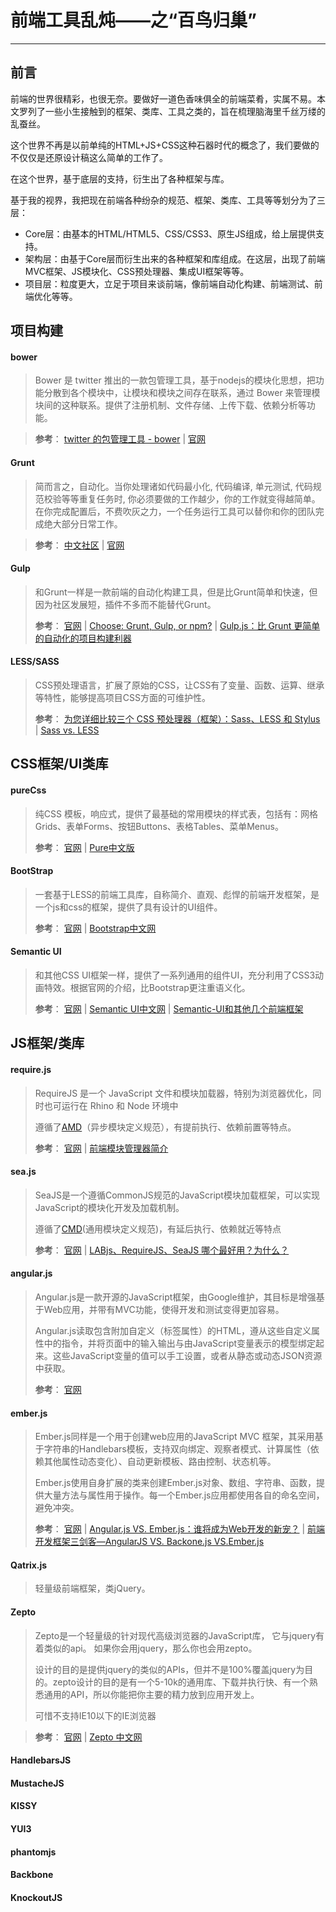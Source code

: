 前端工具乱炖——之“百鸟归巢”
===
---

前言
---
前端的世界很精彩，也很无奈。要做好一道色香味俱全的前端菜肴，实属不易。本文罗列了一些小生接触到的框架、类库、工具之类的，旨在梳理脑海里千丝万缕的乱蚕丝。

这个世界不再是以前单纯的HTML+JS+CSS这种石器时代的概念了，我们要做的不仅仅是还原设计稿这么简单的工作了。

在这个世界，基于底层的支持，衍生出了各种框架与库。

基于我的视界，我把现在前端各种纷杂的规范、框架、类库、工具等等划分为了三层：

* Core层：由基本的HTML/HTML5、CSS/CSS3、原生JS组成，给上层提供支持。
* 架构层：由基于Core层而衍生出来的各种框架和库组成。在这层，出现了前端MVC框架、JS模块化、CSS预处理器、集成UI框架等等。
* 项目层：粒度更大，立足于项目来谈前端，像前端自动化构建、前端测试、前端优化等等。



项目构建
---

#### bower
> Bower 是 twitter 推出的一款包管理工具，基于nodejs的模块化思想，把功能分散到各个模块中，让模块和模块之间存在联系，通过 Bower 来管理模块间的这种联系。提供了注册机制、文件存储、上传下载、依赖分析等功能。

> **参考**：
> [twitter 的包管理工具 - bower](http://chuo.me/2013/02/twitter-bower.html)
> |
> [官网](http://bower.io/)




#### Grunt
> 简而言之，自动化。当你处理诸如代码最小化, 代码编译, 单元测试, 代码规范校验等等重复任务时, 你必须要做的工作越少，你的工作就变得越简单。在你完成配置后，不费吹灰之力，一个任务运行工具可以替你和你的团队完成绝大部分日常工作。

> **参考**：
> [中文社区](http://www.gruntjs.org/)
> |
> [官网](http://gruntjs.com/)


#### Gulp
> 和Grunt一样是一款前端的自动化构建工具，但是比Grunt简单和快速，但因为社区发展短，插件不多而不能替代Grunt。
> 
> **参考**：
> [官网](http://gulpjs.com/)
> |
> [Choose: Grunt, Gulp, or npm?](http://ponyfoo.com/articles/choose-grunt-gulp-or-npm)
> |
> [Gulp.js：比 Grunt 更简单的自动化的项目构建利器](http://segmentfault.com/blog/fenbox/1190000000372120)

#### LESS/SASS
>CSS预处理语言，扩展了原始的CSS，让CSS有了变量、函数、运算、继承等特性，能够提高项目CSS方面的可维护性。
> 
> **参考**：
> [为您详细比较三个 CSS 预处理器（框架）：Sass、LESS 和 Stylus](http://www.oschina.net/question/12_44255)
> |
> [Sass vs. LESS](http://css-tricks.com/sass-vs-less/)





CSS框架/UI类库
---

#### pureCss
>纯CSS 模板，响应式，提供了最基础的常用模块的样式表，包括有：网格Grids、表单Forms、按钮Buttons、表格Tables、菜单Menus。
> 
> **参考**：
> [官网](http://purecss.io/)
> |
> [Pure中文版](http://pure-site.ap01.aws.af.cm/)

#### BootStrap
>一套基于LESS的前端工具库，自称简介、直观、彪悍的前端开发框架，是一个js和css的框架，提供了具有设计的UI组件。
> 
>  **参考**：
> [官网](http://getbootstrap.com/)
> |
> [Bootstrap中文网](http://www.bootcss.com/)

#### Semantic UI
> 和其他CSS UI框架一样，提供了一系列通用的组件UI，充分利用了CSS3动画特效。根据官网的介绍，比Bootstrap更注重语义化。
> 
>  **参考**：
> [官网](http://semantic-ui.com/)
> |
> [Semantic UI中文网](http://www.semantic-ui.com.cn/)
> |
> [Semantic-UI和其他几个前端框架](http://dmyz.org/archives/548)







JS框架/类库
---

#### require.js
> RequireJS 是一个 JavaScript 文件和模块加载器，特别为浏览器优化，同时也可运行在 Rhino 和 Node 环境中
> 
> 遵循了[AMD](https://github.com/amdjs/amdjs-api/wiki/AMD)（异步模块定义规范），有提前执行、依赖前置等特点。
> 
>  **参考**：
> [官网](http://requirejs.org)
> |
> [前端模块管理器简介](http://www.ruanyifeng.com/blog/2014/09/package-management.html)

#### sea.js
> SeaJS是一个遵循CommonJS规范的JavaScript模块加载框架，可以实现JavaScript的模块化开发及加载机制。
> 
> 遵循了[CMD](https://github.com/seajs/seajs/issues/242)(通用模块定义规范)，有延后执行、依赖就近等特点
> 
>  **参考**：
> [官网](http://seajs.org/)
> |
> [LABjs、RequireJS、SeaJS 哪个最好用？为什么？](http://www.zhihu.com/question/20342350)


#### angular.js
> Angular.js是一款开源的JavaScript框架，由Google维护，其目标是增强基于Web应用，并带有MVC功能，使得开发和测试变得更加容易。
>  
> Angular.js读取包含附加自定义（标签属性）的HTML，遵从这些自定义属性中的指令，并将页面中的输入输出与由JavaScript变量表示的模型绑定起来。这些JavaScript变量的值可以手工设置，或者从静态或动态JSON资源中获取。
> 
>  **参考**：
> [官网](https://angularjs.org/)

#### ember.js
> Ember.js同样是一个用于创建web应用的JavaScript MVC 框架，其采用基于字符串的Handlebars模板，支持双向绑定、观察者模式、计算属性（依赖其他属性动态变化）、自动更新模板、路由控制、状态机等。
>
> Ember.js使用自身扩展的类来创建Ember.js对象、数组、字符串、函数，提供大量方法与属性用于操作。每一个Ember.js应用都使用各自的命名空间，避免冲突。
> 
>  **参考**：
> [官网](http://emberjs.com/)
> |
> [Angular.js VS. Ember.js：谁将成为Web开发的新宠？](http://www.csdn.net/article/2013-09-09/2816880-Angular-Ember-Javascript-Frameworks)
> |
> [前端开发框架三剑客—AngularJS VS. Backone.js VS.Ember.js](http://www.csdn.net/article/2014-08-28/2821409-javascript-framework-comparison)


#### Qatrix.js
> 轻量级前端框架，类jQuery。

#### Zepto
> Zepto是一个轻量级的针对现代高级浏览器的JavaScript库， 它与jquery有着类似的api。 如果你会用jquery，那么你也会用zepto。
> 
> 设计的目的是提供jquery的类似的APIs，但并不是100%覆盖jquery为目的。zepto设计的目的是有一个5-10k的通用库、下载并执行快、有一个熟悉通用的API，所以你能把你主要的精力放到应用开发上。
>
> 可惜不支持IE10以下的IE浏览器

> 
>  **参考**：
> [官网](http://zeptojs.com/)
> |
> [Zepto 中文网](http://www.html-5.cn/Manual/Zepto/)

#### HandlebarsJS

#### MustacheJS

#### KISSY

#### YUI3

#### phantomjs

#### Backbone

#### KnockoutJS

